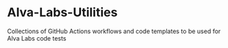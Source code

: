 # Alva-Labs-Utilities
Collections of GitHub Actions workflows and code templates to be used for Alva Labs code tests
